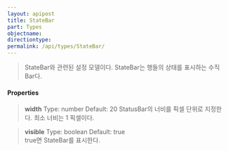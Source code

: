 ```yaml
---
layout: apipost
title: StateBar
part: Types
objectname: 
directiontype: 
permalink: /api/types/StateBar/
---
```



> StateBar와 관련된 설정 모델이다. StateBar는 행들의 상태를 표시하는 수직 Bar다. 

#### Properties

> **width**
> Type: number
> Default: 20
> StatusBar의 너비를 픽셀 단위로 지정한다. 최소 너비는 1 픽셀이다.

> **visible**
> Type: boolean 
> Default: true   
> true면 StateBar를 표시한다.

